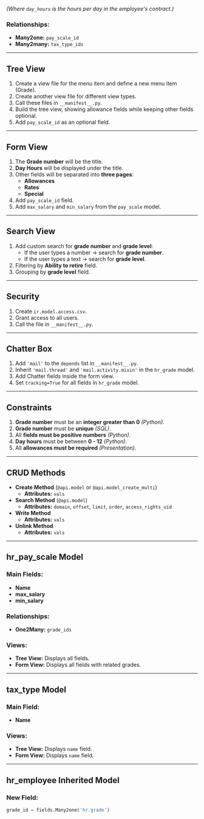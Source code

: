*(Where `day_hours` is the hours per day in the employee's contract.)*

### Relationships:
- **Many2one:** `pay_scale_id`
- **Many2many:** `tax_type_ids`

---

## Tree View

1. Create a view file for the menu item and define a new menu item (Grade).
2. Create another view file for different view types.
3. Call these files in `__manifest__.py`.
4. Build the tree view, showing allowance fields while keeping other fields optional.
5. Add `pay_scale_id` as an optional field.

---

## Form View

1. The **Grade number** will be the title.
2. **Day Hours** will be displayed under the title.
3. Other fields will be separated into **three pages**:
   - **Allowances**
   - **Rates**
   - **Special**
4. Add `pay_scale_id` field.
5. Add `max_salary` and `min_salary` from the `pay_scale` model.

---

## Search View

1. Add custom search for **grade number** and **grade level**:
   - If the user types a number → search for **grade number**.
   - If the user types a text → search for **grade level**.
2. Filtering by **Ability to retire** field.
3. Grouping by **grade level** field.

---

## Security

1. Create `ir.model.access.csv`.
2. Grant access to all users.
3. Call the file in `__manifest__.py`.

---

## Chatter Box

1. Add `'mail'` to the `depends` list in `__manifest__.py`.
2. Inherit `'mail.thread'` and `'mail.activity.mixin'` in the `hr_grade` model.
3. Add Chatter fields inside the form view.
4. Set `tracking=True` for all fields in `hr_grade` model.

---

## Constraints

1. **Grade number** must be an **integer greater than 0** *(Python)*.
2. **Grade number** must be **unique** *(SQL)*.
3. All **fields must be positive numbers** *(Python)*.
4. **Day hours** must be between **0 - 12** *(Python)*.
5. All **allowances must be required** *(Presentation)*.

---

## CRUD Methods

- **Create Method** (`@api.model` or `@api.model_create_multi`)  
  - **Attributes:** `vals`
- **Search Method** (`@api.model`)  
  - **Attributes:** `domain`, `offset`, `limit`, `order`, `access_rights_uid`
- **Write Method**  
  - **Attributes:** `vals`
- **Unlink Method**  
  - **Attributes:** `vals`

---

## hr_pay_scale Model

### Main Fields:
- **Name**
- **max_salary**
- **min_salary**

### Relationships:
- **One2Many:** `grade_ids`

### Views:
- **Tree View:** Displays all fields.
- **Form View:** Displays all fields with related grades.

---

## tax_type Model

### Main Field:
- **Name**

### Views:
- **Tree View:** Displays `name` field.
- **Form View:** Displays `name` field.

---

## hr_employee Inherited Model

### New Field:
```python
grade_id = fields.Many2one('hr.grade')
